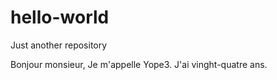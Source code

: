 # hello-world
Just another repository

Bonjour monsieur, Je m'appelle Yope3.
J'ai vinght-quatre ans.
